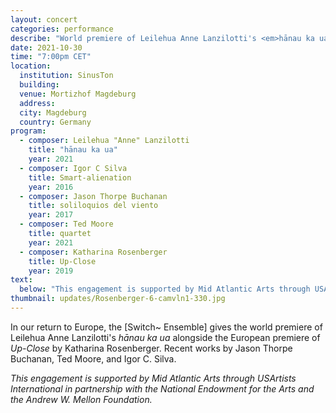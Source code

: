 ```yaml
---
layout: concert
categories: performance
describe: "World premiere of Leilehua Anne Lanzilotti's <em>hānau ka ua</em> alongside the European premiere of <em>Up-Close</em> by Katharina Rosenberger. Recent works by Jason Thorpe Buchanan, Ted Moore, and Igor C. Silva"
date: 2021-10-30
time: "7:00pm CET"
location:
  institution: SinusTon
  building:
  venue: Mortizhof Magdeburg
  address:
  city: Magdeburg
  country: Germany
program:
  - composer: Leilehua "Anne" Lanzilotti
    title: "hānau ka ua"
    year: 2021
  - composer: Igor C Silva
    title: Smart-alienation
    year: 2016
  - composer: Jason Thorpe Buchanan
    title: soliloquios del viento
    year: 2017  
  - composer: Ted Moore
    title: quartet
    year: 2021     
  - composer: Katharina Rosenberger
    title: Up-Close
    year: 2019
text:
  below: "This engagement is supported by Mid Atlantic Arts through USArtists International in partnership with the National Endowment for the Arts and the Andrew W. Mellon Foundation."
thumbnail: updates/Rosenberger-6-camvln1-330.jpg
---
```


In our return to Europe, the [Switch~ Ensemble] gives the world premiere of Leilehua Anne Lanzilotti's <em>hānau ka ua</em> alongside the European premiere of <em>Up-Close</em> by Katharina Rosenberger. Recent works by Jason Thorpe Buchanan, Ted Moore, and Igor C. Silva.

<em>This engagement is supported by Mid Atlantic Arts through USArtists International in partnership with the National Endowment for the Arts and the Andrew W. Mellon Foundation.</em>
